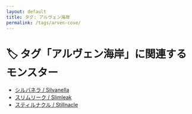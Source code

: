 ```yaml
---
layout: default
title: タグ: アルヴェン海岸
permalink: /tags/arven-cove/
---
```

# 🏷️ タグ「アルヴェン海岸」に関連するモンスター

- [シルバネラ / Silvanella](/monsterdex/monster/Silvanella.html)
- [スリムリーク / Slimleak](/monsterdex/monster/Slimleak.html)
- [スティルナクル / Stillnacle](/monsterdex/monster/Stillnacle.html)